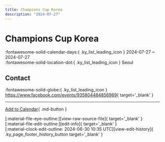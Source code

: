 ```yaml
---
title: Champions Cup Korea
description: "2024-07-27"
---
```


# Champions Cup Korea 

:fontawesome-solid-calendar-days:{ .ky_list_leading_icon } 2024-07-27 ~ 2024-07-27  
:fontawesome-solid-location-dot:{ .ky_list_leading_icon } Seoul  

## Contact

:fontawesome-solid-globe:{ .ky_list_leading_icon } <https://www.facebook.com/events/935804484856969>{ target='_blank' }  

---

[Add to Calendar](https://swing.news/ics/en/2024/kr/champions-cup-korea-2024.ics){ .md-button }

<div class="ky_page_footer" markdown>
<div class="ky_page_footer_trailing" markdown="span">
[:material-file-eye-outline:][view-raw-source-file]{ target='_blank' }
[:material-file-edit-outline:][edit-info]{ target='_blank' }
</div>
<div class="ky_page_footer_leading" markdown="span">
[:material-clock-edit-outline: 2024-06-30 10:35 UTC][view-edit-history]{ .ky_page_footer_history_button target='_blank' }
</div>
</div>

[view-raw-source-file]: https://github.com/swingdance/events/blob/main/2024/kr/champions-cup-korea-2024.json "View Raw Source File"
[edit-info]: https://github.com/swingdance/events/issues/new?assignees=&labels=update+event&projects=&template=03-update_entity.yml&title=%5B2024%2Fkr%5D%20Champions%20Cup%20Korea&region=kr&year=2024&id=champions-cup-korea-2024&name=Champions%20Cup%20Korea&org_id= "Edit Info"

[view-edit-history]: https://github.com/swingdance/events/commits/main/2024/kr/champions-cup-korea-2024.json "View Edit History"
